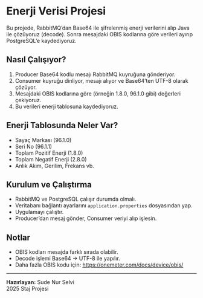 # Enerji Verisi Projesi

Bu projede, RabbitMQ’dan Base64 ile şifrelenmiş enerji verilerini alıp Java ile çözüyoruz (decode). Sonra mesajdaki OBIS kodlarına göre verileri ayırıp PostgreSQL’e kaydediyoruz.

## Nasıl Çalışıyor?

1. Producer Base64 kodlu mesajı RabbitMQ kuyruğuna gönderiyor.
2. Consumer kuyruğu dinliyor, mesajı alıyor ve Base64’ten UTF-8 olarak çözüyor.
3. Mesajdaki OBIS kodlarına göre (örneğin 1.8.0, 96.1.0 gibi) değerleri çekiyoruz.
4. Bu verileri enerji tablosuna kaydediyoruz.

## Enerji Tablosunda Neler Var?

- Sayaç Markası (96.1.0)
- Seri No (96.1.1)
- Toplam Pozitif Enerji (1.8.0)
- Toplam Negatif Enerji (2.8.0)
- Anlık Akım, Gerilim, Frekans vb.

## Kurulum ve Çalıştırma

- RabbitMQ ve PostgreSQL çalışır durumda olmalı.
- Veritabanı bağlantı ayarlarını `application.properties` dosyasından yap.
- Uygulamayı çalıştır.
- Producer’dan mesaj gönder, Consumer veriyi alıp işlesin.

## Notlar

- OBIS kodları mesajda farklı sırada olabilir.
- Decode işlemi Base64 → UTF-8 ile yapılır.
- Daha fazla OBIS kodu için: https://onemeter.com/docs/device/obis/

---

**Hazırlayan:** Sude Nur Selvi  
2025 Staj Projesi
